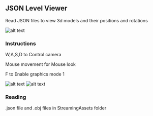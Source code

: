 ## JSON Level Viewer

Read JSON files to view 3d models and their positions and rotations

![alt text](https://keehanroberts.com/images/github/json_viewer_0.png "JSON Level Viewer Screenshot 0")

### Instructions

W,A,S,D to Control camera

Mouse movement for Mouse look

F to Enable graphics mode 1

![alt text](https://keehanroberts.com/images/github/json_viewer_1.png "JSON Level Viewer Screenshot 1")
![alt text](https://keehanroberts.com/images/github/json_viewer_2.png "JSON Level Viewer Screenshot 2")

### Reading

.json file and .obj files in StreamingAssets folder
